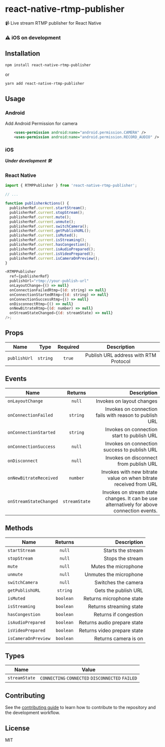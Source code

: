 # react-native-rtmp-publisher

📹 Live stream RTMP publisher for React Native

### ⚠️ iOS on development

## Installation

```sh
npm install react-native-rtmp-publisher
```

or

```sh
yarn add react-native-rtmp-publisher
```

## Usage

### Android

Add Android Permission for camera

```xml
    <uses-permission android:name="android.permission.CAMERA" />
    <uses-permission android:name="android.permission.RECORD_AUDIO" />
```

### iOS
***Under development 🛠***

### React Native

```js
import { RTMPPublisher } from 'react-native-rtmp-publisher';

// ...

function publisherActions() {
  publisherRef.current.startStream();
  publisherRef.current.stopStream();
  publisherRef.current.mute();
  publisherRef.current.unmute();
  publisherRef.current.switchCamera();
  publisherRef.current.getPublishURL();
  publisherRef.current.isMuted();
  publisherRef.current.isStreaming();
  publisherRef.current.hasCongestion();
  publisherRef.current.isAudioPrepared();
  publisherRef.current.isVideoPrepared();
  publisherRef.current.isCameraOnPreview();
}

<RTMPPublisher
  ref={publisherRef}
  publishUrl="rtmp://your-publish-url"
  onLayoutChange={() => null}
  onConnectionFailedRtmp={(d: string) => null}
  onConnectionStartedRtmp={(d: string) => null}
  onConnectionSuccessRtmp={() => null}
  onDisconnectRtmp={() => null}
  onNewBitrateRtmp={(d: number) => null}
  onStreamStateChanged={(d: streamState) => null}
/>;
```

## Props
| Name           |    Type    |   Required   |   Description                         |
| -------------- | :--------: | :----------: |:-------------------------------------:|
| `publishUrl`   |  `string`  |   `true`     | Publish URL address with RTM Protocol |

## Events
| Name                        |   Returns     |  Description                                                                              |
| --------------------------  | :------------:| -----------------------------------------------------------------------------------------:|
| `onLayoutChange`            |  `null`       | Invokes on layout changes                                                                 |
| `onConnectionFailed`        |  `string`     | Invokes on connection fails with reason to publish URL                                    |
| `onConnectionStarted`       |  `string`     | Invokes on connection start to publish URL                                                |
| `onConnectionSuccess`       |  `null`       | Invokes on connection success to publish URL                                              |
| `onDisconnect`              |  `null`       | Invokes on disconnect from publish URL                                                    |
| `onNewBitrateReceived`      |  `number`     | Invokes with new bitrate value on when bitrate received from URL                          |
| `onStreamStateChanged`      | `streamState` | Invokes on stream state changes. It can be use alternatively for above connection events. | 

## Methods
| Name                |         Returns             |  Description                |
| ------------------  | :-------------------------: | ---------------------------:|
| `startStream`       |         `null`              | Starts the stream           |
| `stopStream`        |         `null`              | Stops the stream            |
| `mute`              |         `null`              | Mutes the microphone        |
| `unmute`            |         `null`              | Unmutes the microphone      |
| `switchCamera`      |         `null`              | Switches the camera         |
| `getPublishURL`     |         `string`            | Gets the publish URL        |
| `isMuted`           |         `boolean`           | Returns microphone state    |
| `isStreaming`       |         `boolean`           | Returns streaming state     |
| `hasCongestion`     |         `boolean`           | Returns if congestion       |
| `isAudioPrepared`   |         `boolean`           | Returns audio prepare state |
| `isVideoPrepared`   |         `boolean`           | Returns video prepare state |
| `isCameraOnPreview` |         `boolean`           | Returns camera is on        |


## Types
| Name                |         Value                                    |
| ------------------  | :----------------------------------------------: |
| `streamState`       | `CONNECTING` `CONNECTED` `DISCONNECTED` `FAILED` |


## Contributing

See the [contributing guide](CONTRIBUTING.md) to learn how to contribute to the repository and the development workflow.

## License

MIT
